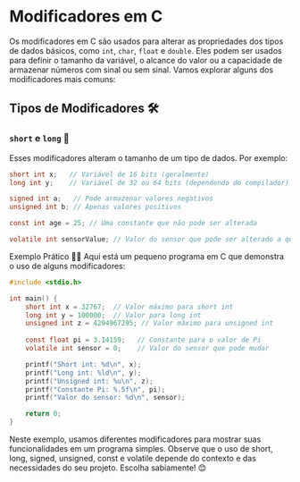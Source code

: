 # Modificadores em C

Os modificadores em C são usados para alterar as propriedades dos tipos de dados básicos, como `int`, `char`, `float` e `double`. Eles podem ser usados para definir o tamanho da variável, o alcance do valor ou a capacidade de armazenar números com sinal ou sem sinal. Vamos explorar alguns dos modificadores mais comuns:

## Tipos de Modificadores 🛠️

### `short` e `long` 📏

Esses modificadores alteram o tamanho de um tipo de dados. Por exemplo:

```c
short int x;   // Variável de 16 bits (geralmente)
long int y;    // Variável de 32 ou 64 bits (dependendo do compilador)

signed int a;   // Pode armazenar valores negativos
unsigned int b; // Apenas valores positivos

const int age = 25; // Uma constante que não pode ser alterada

volatile int sensorValue; // Valor do sensor que pode ser alterado a qualquer momento Este modificador informa ao compilador que a variável pode ser alterada fora do programa, como em dispositivos de hardware ou interrupções. 
```

Exemplo Prático 👨‍💻
Aqui está um pequeno programa em C que demonstra o uso de alguns modificadores:

```c
#include <stdio.h>

int main() {
    short int x = 32767;  // Valor máximo para short int
    long int y = 100000;  // Valor para long int
    unsigned int z = 4294967295; // Valor máximo para unsigned int
    
    const float pi = 3.14159;   // Constante para o valor de Pi
    volatile int sensor = 0;    // Valor do sensor que pode mudar

    printf("Short int: %d\n", x);
    printf("Long int: %ld\n", y);
    printf("Unsigned int: %u\n", z);
    printf("Constante Pi: %.5f\n", pi);
    printf("Valor do sensor: %d\n", sensor);

    return 0;
}

```

Neste exemplo, usamos diferentes modificadores para mostrar suas funcionalidades em um programa simples. Observe que o uso de short, long, signed, unsigned, const e volatile depende do contexto e das necessidades do seu projeto. Escolha sabiamente! 😊
